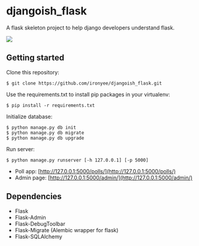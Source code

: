 # djangoish_flask
A flask skeleton project to help django developers understand flask.

![](http://i.imgur.com/GV04zF3.png)
## Getting started
Clone this repository:
```
$ git clone https://github.com/ironyee/djangoish_flask.git
```
Use the requirements.txt to install pip packages in your virtualenv:
```
$ pip install -r requirements.txt
```
Initialize database:
```
$ python manage.py db init
$ python manage.py db migrate
$ python manage.py db upgrade
```
Run server:
```
$ python manage.py runserver [-h 127.0.0.1] [-p 5000]
```
* Poll app: [http://127.0.0.1:5000/polls/](http://127.0.0.1:5000/polls/)
* Admin page: [http://127.0.0.1:5000/admin/](http://127.0.0.1:5000/admin/)

## Dependencies
* Flask
* Flask-Admin
* Flask-DebugToolbar
* Flask-Migrate (Alembic wrapper for flask)
* Flask-SQLAlchemy
